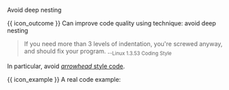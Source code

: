 <span id="title">Avoid deep nesting</span>

<span id="prereqs"></span>

<span id="outcomes">{{ icon_outcome }} Can improve code quality using technique: avoid deep nesting </span>

<div id="body">

>If you need more than 3 levels of indentation, you're screwed anyway, and should fix your program. <sub>--Linux 1.3.53 Coding Style</sub>

In particular, avoid [_arrowhead_ style code](https://blog.codinghorror.com/flattening-arrow-code/).

<pic src="{{baseUrl}}/codeQuality/maximizeReadability/basic/avoidDeepNesting/images/arrowheadStyle.png" width="500" />
<p/>

<box>

{{ icon_example }} A real code example:

<div class="alt-java">
  <include src="../../introduction/example-java.md" />
</div>
<div class="alt-python">
  <include src="../../introduction/example-python.md" />
</div>

</box>

</div>

<div id="extras">
</div>
